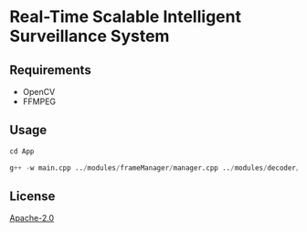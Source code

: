 # Real-Time Scalable Intelligent Surveillance System


## Requirements

- OpenCV
- FFMPEG


## Usage

```python
cd App
```
```python
g++ -w main.cpp ../modules/frameManager/manager.cpp ../modules/decoder/decoder.cpp ../modules/display/display.cpp -o main -std=c++0x -pthread -lX11 $(pkg-config --cflags --libs libavformat libswscale libavcodec libavutil opencv4)
```



## License
[Apache-2.0](https://choosealicense.com/licenses/apache-2.0/)
